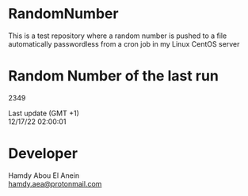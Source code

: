 # RandomNumber    
This is a test repository where a random number is pushed to a file automatically passwordless from a cron job in my Linux CentOS server    
# Random Number of the last run   
2349
      
Last update (GMT +1)    
12/17/22 02:00:01
# Developer    
Hamdy Abou El Anein   
hamdy.aea@protonmail.com
